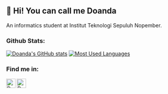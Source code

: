 ## 👋 Hi! You can call me Doanda

An informatics student at Institut Teknologi Sepuluh Nopember.

### Github Stats:

[![Doanda's GitHub stats](https://github-readme-stats.vercel.app/api?username=Doanda37Rahma&show_icons=true&theme=gotham&count_private=true&hide=contribs)](https://github.com/doandadr)
[![Most Used Languages](https://github-readme-stats.vercel.app/api/top-langs/?username=Doanda37Rahma&layout=compact&theme=gotham)](https://github.com/doandadr)

### Find me in:

[<img align="left" alt="Doanda | LinkedIn" width="25px" color="white" src="https://cdn.jsdelivr.net/npm/simple-icons@v3/icons/linkedin.svg" />][linkedin]
[<img align="left" alt="Doanda | Instagram" width="25px" color="white" src="https://cdn.jsdelivr.net/npm/simple-icons@v3/icons/instagram.svg" />][instagram]

[linkedin]: https://www.linkedin.com/in/doanda-dresta-rahma-4873101b7/
[instagram]: https://instagram.com/doandadresta/
